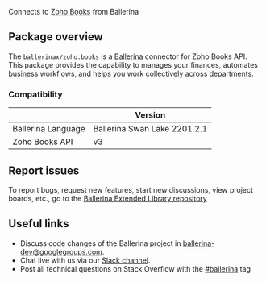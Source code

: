 Connects to [Zoho Books](https://www.zoho.com/books/api/v3/) from Ballerina

## Package overview
The `ballerinax/zoho.books` is a [Ballerina](https://ballerina.io/) connector for Zoho Books API.
This package provides the capability to manages your finances, automates business workflows, and helps you work collectively across departments.

### Compatibility
|                    | Version                      |
|--------------------|------------------------------|
| Ballerina Language | Ballerina Swan Lake 2201.2.1 | 
| Zoho Books API     | v3                           |

## Report issues
To report bugs, request new features, start new discussions, view project boards, etc., go to the [Ballerina Extended Library repository](https://github.com/ballerina-platform/ballerina-extended-library)

## Useful links
- Discuss code changes of the Ballerina project in [ballerina-dev@googlegroups.com](mailto:ballerina-dev@googlegroups.com).
- Chat live with us via our [Slack channel](https://ballerina.io/community/slack/).
- Post all technical questions on Stack Overflow with the [#ballerina](https://stackoverflow.com/questions/tagged/ballerina) tag
